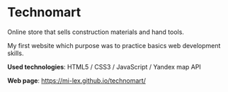 # Technomart

Online store that sells construction materials and hand tools.

My first website which purpose was to practice basics web development skills.

**Used technologies**: HTML5 / CSS3 / JavaScript / Yandex map API

**Web page**: https://mi-lex.github.io/technomart/
